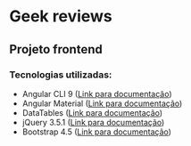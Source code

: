 # Geek reviews

## Projeto frontend

 
### Tecnologias utilizadas:

  

 - Angular CLI 9 ([Link para documentação](https://cli.angular.io/))
 - Angular Material ([Link para documentação](https://material.angular.io/))
 - DataTables ([Link para documentação](https://l-lin.github.io/angular-datatables/#/getting-starte))
 - jQuery 3.5.1 ([Link para documentação](https://api.jquery.com/))
 - Bootstrap 4.5 ([Link para documentação](https://getbootstrap.com/docs/4.0/getting-started))